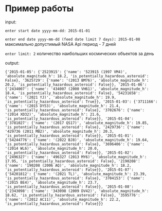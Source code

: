 # Пример работы

input:

`enter start date yyyy-mm-dd: 2015-01-01` 

`enter end date yyyy-mm-dd (feed date limit 7 days): 2015-01-08` максимально допустимый NASA Api период - 7 дней

`enter limit: 2` количество наибольших космических объектов за день

output:

`{'2015-01-05': {'2523915': {'name': '523915 (1997 VM4)', 'absolute_magnitude_h': 18.2, 'is_potentially_hazardous_asteroid': False}, '3625729': {'name': '(2013 BM76)', 'absolute_magnitude_h': 20.2, 'is_potentially_hazardous_asteroid': False}}, '2015-01-06': {'2434007': {'name': '434007 (2000 VH61)', 'absolute_magnitude_h': 18.4, 'is_potentially_hazardous_asteroid': False}, '54231658': {'name': '(2021 YJ)', 'absolute_magnitude_h': 19.9, 'is_potentially_hazardous_asteroid': True}}, '2015-01-03': {'3711166': {'name': '(2015 DY53)', 'absolute_magnitude_h': 21.4, 'is_potentially_hazardous_asteroid': False}, '3702676': {'name': '(2014 XD32)', 'absolute_magnitude_h': 21.6, 'is_potentially_hazardous_asteroid': False}}, '2015-01-04': {'3781027': {'name': '(2017 QS17)', 'absolute_magnitude_h': 19.85, 'is_potentially_hazardous_asteroid': False}, '2429736': {'name': '429736 (2011 MB2)', 'absolute_magnitude_h': 20.3, 'is_potentially_hazardous_asteroid': False}}, '2015-01-01': {'54244776': {'name': '(2022 BJ8)', 'absolute_magnitude_h': 19.64, 'is_potentially_hazardous_asteroid': False}, '3696406': {'name': '(2014 WL6)', 'absolute_magnitude_h': 20.0, 'is_potentially_hazardous_asteroid': False}}, '2015-01-02': {'2496327': {'name': '496327 (2013 MY6)', 'absolute_magnitude_h': 17.95, 'is_potentially_hazardous_asteroid': False}, '2190208': {'name': '190208 (2006 AQ)', 'absolute_magnitude_h': 18.2, 'is_potentially_hazardous_asteroid': False}}, '2015-01-07': {'54201812': {'name': '(2021 TL)', 'absolute_magnitude_h': 23.39, 'is_potentially_hazardous_asteroid': False}, '3704153': {'name': '(2015 BE4)', 'absolute_magnitude_h': 23.7, 'is_potentially_hazardous_asteroid': False}}, '2015-01-08': {'2343098': {'name': '343098 (2009 DV42)', 'absolute_magnitude_h': 18.62, 'is_potentially_hazardous_asteroid': False}, '3595776': {'name': '(2012 AC11)', 'absolute_magnitude_h': 22.2, 'is_potentially_hazardous_asteroid': False}}}`
